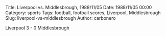 Title: Liverpool vs. Middlesbrough, 1988/11/05
Date: 1988/11/05 00:00
Category: sports
Tags: football, football scores, Liverpool, Middlesbrough
Slug: liverpool-vs-middlesbrough
Author: carbonero


Liverpool 3 - 0 Middlesbrough
